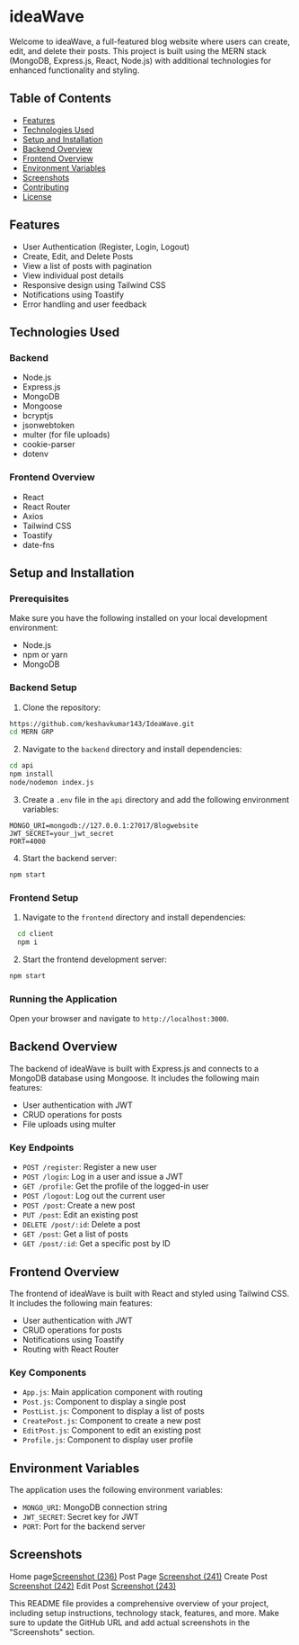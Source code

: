# ideaWave

Welcome to ideaWave, a full-featured blog website where users can create, edit, and delete their posts. This project is built using the MERN stack (MongoDB, Express.js, React, Node.js) with additional technologies for enhanced functionality and styling.

## Table of Contents

- [Features](#features)
- [Technologies Used](#technologies-used)
- [Setup and Installation](#setup-and-installation)
- [Backend Overview](#backend-overview)
- [Frontend Overview](#frontend-overview)
- [Environment Variables](#environment-variables)
- [Screenshots](#screenshots)
- [Contributing](#contributing)
- [License](#license)

## Features

- User Authentication (Register, Login, Logout)
- Create, Edit, and Delete Posts
- View a list of posts with pagination
- View individual post details
- Responsive design using Tailwind CSS
- Notifications using Toastify
- Error handling and user feedback

## Technologies Used

### Backend

- Node.js
- Express.js
- MongoDB
- Mongoose
- bcryptjs
- jsonwebtoken
- multer (for file uploads)
- cookie-parser
- dotenv

### Frontend Overview

- React
- React Router
- Axios
- Tailwind CSS
- Toastify
- date-fns

## Setup and Installation

### Prerequisites

Make sure you have the following installed on your local development environment:

- Node.js
- npm or yarn
- MongoDB


### Backend Setup

1. Clone the repository:

```bash
https://github.com/keshavkumar143/IdeaWave.git
cd MERN GRP
```

2. Navigate to the `backend` directory and install dependencies:

```bash
cd api
npm install
node/nodemon index.js
```

3. Create a `.env` file in the `api` directory and add the following environment variables:

```env
MONGO_URI=mongodb://127.0.0.1:27017/Blogwebsite
JWT_SECRET=your_jwt_secret
PORT=4000
```

4. Start the backend server:

```bash
npm start
```

### Frontend Setup

1. Navigate to the `frontend` directory and install dependencies:

 ```bash
   cd client
   npm i
   ```

2. Start the frontend development server:

```bash
npm start
```

### Running the Application

Open your browser and navigate to `http://localhost:3000`.

## Backend Overview

The backend of ideaWave is built with Express.js and connects to a MongoDB database using Mongoose. It includes the following main features:

- User authentication with JWT
- CRUD operations for posts
- File uploads using multer

### Key Endpoints

- `POST /register`: Register a new user
- `POST /login`: Log in a user and issue a JWT
- `GET /profile`: Get the profile of the logged-in user
- `POST /logout`: Log out the current user
- `POST /post`: Create a new post
- `PUT /post`: Edit an existing post
- `DELETE /post/:id`: Delete a post
- `GET /post`: Get a list of posts
- `GET /post/:id`: Get a specific post by ID

## Frontend Overview

The frontend of ideaWave is built with React and styled using Tailwind CSS. It includes the following main features:

- User authentication with JWT
- CRUD operations for posts
- Notifications using Toastify
- Routing with React Router

### Key Components

- `App.js`: Main application component with routing
- `Post.js`: Component to display a single post
- `PostList.js`: Component to display a list of posts
- `CreatePost.js`: Component to create a new post
- `EditPost.js`: Component to edit an existing post
- `Profile.js`: Component to display user profile

## Environment Variables

The application uses the following environment variables:

- `MONGO_URI`: MongoDB connection string
- `JWT_SECRET`: Secret key for JWT
- `PORT`: Port for the backend server

## Screenshots

Home page[Screenshot (236)](https://github.com/user-attachments/assets/6da80556-8bf6-4ce9-a67b-5fb4b398c3a8)
Post Page [Screenshot (241)](https://github.com/user-attachments/assets/c5fd3103-dce1-41ab-85f9-a7e14f3986a9)
Create Post [Screenshot (242)](https://github.com/user-attachments/assets/64bb96bb-cefd-412f-ae1a-875cd6cca8cf)
Edit Post [Screenshot (243)](https://github.com/user-attachments/assets/c7b03197-277c-47e3-a70f-b92f1047313c)


This README file provides a comprehensive overview of your project, including setup instructions, technology stack, features, and more. Make sure to update the GitHub URL and add actual screenshots in the "Screenshots" section.
